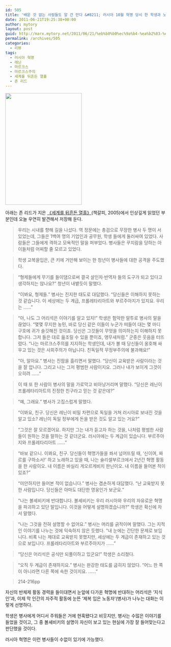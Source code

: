 ```yaml
---
id: 505
title: '배운 것 없는 사람들도 알 건 안다 &#8211; 러시아 10월 혁명 당시 한 학생과 노동자의 논쟁'
date: 2011-06-21T19:25:38+00:00
author: mytory
layout: post
guid: http://marx.mytory.net/2011/06/21/%eb%b0%b0%ec%9a%b4-%ea%b2%83-%ec%97%86%eb%8a%94-%ec%82%ac%eb%9e%8c%eb%93%a4%eb%8f%84-%ec%95%8c-%ea%b1%b4-%ec%95%88%eb%8b%a4-%eb%9f%ac%ec%8b%9c%ec%95%84-10%ec%9b%94-%ed%98%81%eb%aa%85-%eb%8b%b9/
permalink: /archives/505
categories:
  - 리뷰
tags:
  - 러시아 혁명
  - 레닌
  - 마르크스
  - 마르크스주의
  - 세계를 뒤흔든 열흘
  - 존 리드
---
```

<img src="http://marx.mytory.net/wp-content/uploads/1/cfile29.uf.145174574E00EFFC1658DE.jpg" class="aligncenter" width="240" height="350" alt="" filename="cfile29.uf.145174574E00EFFC1658DE.jpg" filemime="" />


  


아래는 존 리드가 지은&nbsp;<A title="[http://wspaper.org/article/2208]로 이동합니다." href="http://wspaper.org/article/2208" target=_blank>《세계를 뒤흔든 열흘》</A>(책갈피, 2005)에서 인상깊게 읽었던 부분인데 오늘 우연히 발견해서 저장해 둔다.


  


> 
  
> 
> 
> 우리는 시내를 향해 길을 나섰다. 역 정문에는 총검으로 무장한 병사 두 명이 서 있었는데, 그들은 1백여 명의 기업인과 공무원, 학생 들에게 둘러싸여 있었다. 사람들은 그들에게 격하고 모욕적인 말을 퍼부었다. 병사들은 꾸지람을 당하는 아이들처럼 어찌할 줄 모르고 있었다.
> 
> 
  
> 
> 
> 학생 교복을입은, 큰 키에 거만해 보이는 한 청년이 병사들에 대한 공격을 주도했다.
> 
> 
  
> 
> 
> “형제들에게 무기를 들이댐으로써 결국 살인자·반역자 들의 도구가 되고 있다고 생각하지는 않나요?” 청년이 내뱉듯이 말했다.
> 
> 
  
> 
> 
> “이봐요, 형제들.” 병사는 진지한 태도로 대답했다. “당신들은 이해하지 못하는 것 같습니다. 이 세상에는 두 계급, 프롤레타리아트와 부르주아지가 있지요. 우리는 ……”
> 
> 
  
> 
> 
> “아, 나도 그 어리석은 이야기를 알고 있지!” 학생은 험악한 말투로 병사의 말을 끊었다. “몇몇 무지한 농민, 바로 당신 같은 이들이 누군가 떠들어 대는 몇 마디 구호에 귀가 솔깃해진 것이죠. 당신은 그것들이 무엇을 의미하는지 이해하지 못합니다. 그저 들은 대로 읊조릴 수 있을 뿐이죠, 앵무새처럼.” 군중은 웃음을 터뜨렸다. “나는 마르크스주의를 지지하는 학생인데, 내가 볼 때 당신들이 옹호해 싸우고 있는 것은 사회주의가 아닙니다. 친독일적 무정부주의에 불과해요!”
> 
> 
  
> 
> 
> “아, 알아요.” 병사는 진땀을 흘리면서 말했다. “당신이 교육받은 사람이라는 것을 잘 압니다. 그리고 나는 그저 평범한 사람이지요. 그러나 내가 보이게 그것이 오히려 ……”
> 
> 
  
> 
> 
> 이 때 또 한 사람이 병사의 말을 가로막고 비아냥거리며 말했다. “당신은 레닌이 프롤레타리아트의 진정한 친구라고 믿는 것 같은데?”
> 
> 
  
> 
> 
> “예, 그래요.” 병사가 고집스럽게 말했다.
> 
> 
  
> 
> 
> “이봐요, 친구. 당신은 레닌이 비밀 차편으로 독일을 거쳐 러시아로 보내진 것을 알고 있소? 레닌이 독일 정부에게 돈을 받은 것도 알고 있는 거요?”
> 
> 
  
> 
> 
> “그것은 잘 모르겠어요. 하지만 그는 내가 듣고자 하는 것을, 나처럼 평범한 사람들이 원하는 것을 말하는 것 같더군요. 러시아에는 두 계급이 있습니다. 부르주아지와 프롤레타리아트 ……”
> 
> 
  
> 
> 
> “바보 같으니. 이봐요, 친구. 당신들이 혁명가들을 쏴서 넘어뜨릴 때, ‘신이여, 짜르를 구하소서!’ 하고 노래하고 있을 때, 나는 슐리셀부르크에서 2년간 혁명 활동을 한 사람이오. 내 이름은 바실리 게오르게비치 판닌이오. 내 이름을 들어본 적이 있죠?”
> 
> 
  
> 
> 
> “미안하지만 들어본 적이 없습니다.” 병사는 겸손하게 대답했다. “난 교육받지 못한 사람입니다. 당신들은 아마도 대단한 영웅인가 보군요.”
> 
> 
  
> 
> 
> “나는 볼셰비키에 반대합니다. 볼셰비키는 우리 러시아와 우리의 자유로운 혁명을 파괴하고 있단 말입니다. 이것을 어떻게 설명하겠습니까?” 학생은 확신에 차서 말했다.
> 
> 
  
> 
> 
> “나는 그것을 전혀 설명할 수 없어요.” 병사는 머리를 긁적이며 말했다. 그는 지적인 이야기를 나누는 것에 익숙하지 않은 듯했다. “내 눈에는 간단한 문제로 보입니다. 비록 나는 제대로 교육받지 못했지만, 세상에는 두 계급이 존재하고 있는 것으로 보입니다. 프롤레타리아트와 부르주아지가 ……”
> 
> 
  
> 
> 
> “당신은 어리석은 공식만 되풀이하고 있군요!” 학생은 소리쳤다.
> 
> 
  
> 
> 
> “오직 두 계급이 존재하지요.” 병사는 완강한 태도를 굽히지 않았다. “어느 한 쪽이 아니라면 다른 쪽에 속한 것이지요. ……”
> 
> 
  
> 
> 
> 214-216pp


  


자신의&nbsp;반체제 활동 경력을 들이대면서 눈앞에 다가온 혁명에 반대하는 어리석은 ‘지식인’과, 이제 막 인간의 자주적 활동에 눈뜬 ‘제복 입은 노동자’(병사)가 나누는 대화는 이렇게 선명하다.


  


학생은 병사에게 어디서 주워들은 거에 현혹됐다고 비웃지만, 병사는 수많은 이야기를 들었을 것이고, 그 중 볼셰비키의 설명이 자신이 보고 있는 현실에 가장 잘 들어맞는다고 판단했을 것이다.


  


러시아 혁명은 이런 병사들이 수없이 있기에 가능했다.